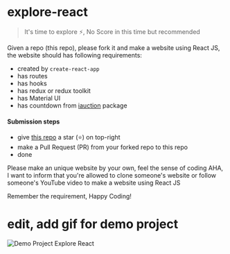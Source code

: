 # explore-react

> It's time to explore ⚡️, No Score in this time but recommended

Given a repo (this repo), please fork it and make a website using React JS, the website should has following requirements:

- created by `create-react-app`
- has routes
- has hooks
- has redux or redux toolkit
- has Material UI
- has countdown from [iauction](https://npmjs.com/iauction) package

#### Submission steps

- give [this repo](https://github.com/dTS-x-Techready-2022/explore-react/new/master) a star (⭐️) on top-right
- make a Pull Request (PR) from your forked repo to this repo
- done


Please make an unique website by your own, feel the sense of coding
AHA, I want to inform that you're allowed to clone someone's website or follow someone's YouTube video to make a website using React JS

Remember the requirement, Happy Coding!


# edit, add gif for demo project

![Demo Project Explore React](https://user-images.githubusercontent.com/25810735/196246541-3866d973-5597-468d-b872-d4f2c93e1070.gif)

